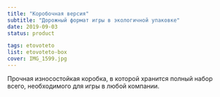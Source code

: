 ```yaml
---
title: "Коробочная версия"
subtitle: "Дорожный формат игры в экологичной упаковке"
date: 2019-09-03
status: product

tags: etovoteto
list: etovoteto-box
cover: IMG_1599.jpg
---
```


Прочная износостойкая коробка, в которой хранится полный набор всего, необходимого для игры в любой компании.

